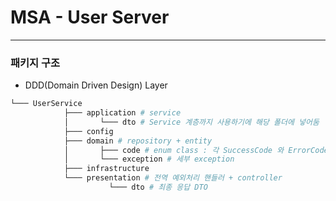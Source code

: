 # MSA - User Server

---
### 패키지 구조
* DDD(Domain Driven Design) Layer
```bash
└─── UserService
            ├─── application # service
            │       └─── dto # Service 계층까지 사용하기에 해당 폴더에 넣어둠
            ├─── config
            ├─── domain # repository + entity
            │       ├─── code # enum class : 각 SuccessCode 와 ErrorCode 명시
            │       └─── exception # 세부 exception
            ├─── infrastructure
            └─── presentation # 전역 예외처리 핸들러 + controller
                      └─── dto # 최종 응답 DTO

```